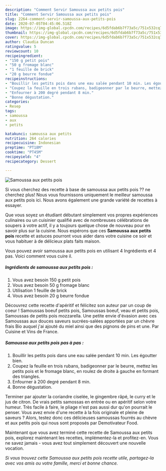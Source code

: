 ```yaml
---
description: "Comment Servir Samoussa aux petits pois"
title: "Comment Servir Samoussa aux petits pois"
slug: 2264-comment-servir-samoussa-aux-petits-pois
date: 2020-07-05T04:45:06.518Z
image: https://img-global.cpcdn.com/recipes/6d5fdab6b7f73a5c/751x532cq70/samoussa-aux-petits-pois-photo-principale-de-la-recette.jpg
thumbnail: https://img-global.cpcdn.com/recipes/6d5fdab6b7f73a5c/751x532cq70/samoussa-aux-petits-pois-photo-principale-de-la-recette.jpg
cover: https://img-global.cpcdn.com/recipes/6d5fdab6b7f73a5c/751x532cq70/samoussa-aux-petits-pois-photo-principale-de-la-recette.jpg
author: Claudia Duncan
ratingvalue: 5
reviewcount: 10
recipeingredient:
- "150 g petit pois"
- "50 g fromage blanc"
- "1 feuille de brick"
- "20 g beurre fondue"
recipeinstructions:
- "Bouillir les petits pois dans une eau salée pendant 10 min. Les égoutter bien."
- "Coupez la feuille en trois rubans, badigeonner par le beurre, mettez les petits pois et le fromage blanc, en roulez de droite à gauche en formant des triangles."
- "Enfourner à 200 degré pendant 8 min."
- "Bonne dégustation."
categories:
- Resep
tags:
- samoussa
- aux
- petits

katakunci: samoussa aux petits 
nutrition: 264 calories
recipecuisine: Indonesian
preptime: "PT18M"
cooktime: "PT45M"
recipeyield: "4"
recipecategory: Dessert

---
```



![Samoussa aux petits pois](https://img-global.cpcdn.com/recipes/6d5fdab6b7f73a5c/751x532cq70/samoussa-aux-petits-pois-photo-principale-de-la-recette.jpg)

Si vous cherchez des recette à base de samoussa aux petits pois ?? ne cherchez plus! Nous vous fournissons uniquement le meilleur samoussa aux petits pois ici. Nous avons également une grande variété de recettes à essayer.

Que vous soyez un étudiant débutant simplement vos propres expériences culinaires ou un cuisinier qualifié avec de nombreuses célébrations de soupers à votre actif, il y a toujours quelque chose de nouveau pour en savoir plus sur la cuisine. Nous espérons que ces <strong> Samoussa aux petits pois </strong> recette et astuces pourront vous aider dans votre cuisine ce soir et vous habituer à de délicieux plats faits maison.

<!--inarticleads1-->

Vous pouvez avoir samoussa aux petits pois en utilisant 4 Ingrédients et 4 pas. Voici comment vous cuire il.

##### Ingrédients de samoussa aux petits pois :

1. Vous avez besoin 150 g petit pois
1. Vous avez besoin 50 g fromage blanc
1. Utilisation 1 feuille de brick
1. Vous avez besoin 20 g beurre fondue


Découvrez cette recette d&#39;apéritif et félicitez son auteur par un coup de coeur ! Samoussas boeuf petits pois, Samoussas boeuf, veau et petits pois, Samoussas de petits pois mozzarella. Une petite envie d&#39;évasion avec ces Samoussas aux douces saveurs sucrées-salées apportées par un chèvre frais Bio auquel j&#39;ai ajouté du miel ainsi que des pignons de pins et une. Par Cuisine et Vins de France. 

<!--inarticleads2-->

##### Samoussa aux petits pois pas à pas :

1. Bouillir les petits pois dans une eau salée pendant 10 min. Les égoutter bien.
1. Coupez la feuille en trois rubans, badigeonner par le beurre, mettez les petits pois et le fromage blanc, en roulez de droite à gauche en formant des triangles.
1. Enfourner à 200 degré pendant 8 min.
1. Bonne dégustation.


Terminer par ajouter la coriandre ciselée, le gingembre râpé, le curry et le jus de citron. De vrais petits samossas en entrée ou en apéritif selon votre humeur. Très facile à faire, le pliage n&#39;est pas aussi dur qu&#39;on pourrait le penser. Vous avez envie d&#39;une recette à la fois originale et pleine de saveurs ? Alors, testez donc ces délicieuses samoussas fourrés au chèvre et aux petits pois qui nous sont proposés par Demotivateur Food. 

<!--inarticleads1-->

<p>
Maintenant que vous avez terminé cette recette de Samoussa aux petits pois, explorez maintenant les recettes, implémentez-la et profitez-en. Vous ne savez jamais - vous avez tout simplement découvert une nouvelle vocation.
</p>

<p>
<i>Si vous trouvez cette Samoussa aux petits pois recette utile, partagez-la avec vos amis ou votre famille, merci et bonne chance.</i>
</p>

